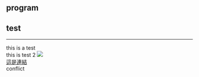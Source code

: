 ## program
## test
---
this is a test <br>
this is test 2
![](https://avatars.slack-edge.com/2020-11-25/1527503386626_319578f21381f9641cd8_512.png) <br>
[這是連結](https://slack.com/marketplace/A01BP7R4KNY-github) <br>
conflict
